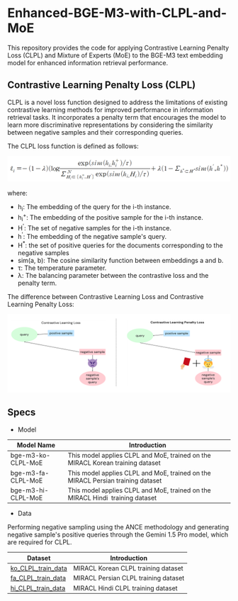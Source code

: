 # Enhanced-BGE-M3-with-CLPL-and-MoE

This repository provides the code for applying Contrastive Learning Penalty Loss (CLPL) and Mixture of Experts (MoE) to the BGE-M3 text embedding model for enhanced information retrieval performance.

## Contrastive Learning Penalty Loss (CLPL)

CLPL is a novel loss function designed to address the limitations of existing contrastive learning methods for improved performance in information retrieval tasks. It incorporates a penalty term that encourages the model to learn more discriminative representations by considering the similarity between negative samples and their corresponding queries.

The CLPL loss function is defined as follows:

![CLPL formula](./imgs/clpl_formula.PNG)

where:

* h<sub>i</sub>: The embedding of the query for the i-th instance.
* h<sub>i</sub><sup>+</sup>: The embedding of the positive sample for the i-th instance.
* H<sup>'</sup>: The set of negative samples for the i-th instance.
* h<sup>'</sup>: The embedding of the negative sample's query.
* H<sup>*</sup>: the set of positive queries for the documents corresponding to the negative samples
* sim(a, b): The cosine similarity function between embeddings a and b.
* τ: The temperature parameter.
* λ: The balancing parameter between the contrastive loss and the penalty term.

The difference between Contrastive Learning Loss and Contrastive Learning Penalty Loss:

![CLPL figure](./imgs/figure1.PNG)

## Specs

- Model

| Model Name | Introduction |
|---|---|
| bge-m3-ko-CLPL-MoE | This model applies CLPL and MoE, trained on the MIRACL Korean training dataset |
| bge-m3-fa-CLPL-MoE | This model applies CLPL and MoE, trained on the MIRACL Persian training dataset |
| bge-m3-hi-CLPL-MoE | This model applies CLPL and MoE, trained on the MIRACL Hindi  training dataset |

- Data
  
Performing negative sampling using the ANCE methodology and generating negative sample's positive queries through the Gemini 1.5 Pro model, which are required for CLPL.

| Dataset | Introduction |
|---|---|
| [ko_CLPL_train_data](./data/ko_CLPL_train_data.jsonl) | MIRACL Korean CLPL training dataset |
| [fa_CLPL_train_data](./data/fa_CLPL_train_data.jsonl) | MIRACL Persian CLPL training dataset |
| [hi_CLPL_train_data](./data/hi_CLPL_train_data.jsonl) | MIRACL Hindi CLPL training dataset |
